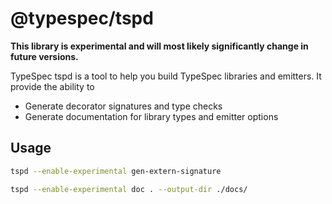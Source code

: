 # @typespec/tspd

**This library is experimental and will most likely significantly change in future versions.**

TypeSpec tspd is a tool to help you build TypeSpec libraries and emitters. It provide the ability to

- Generate decorator signatures and type checks
- Generate documentation for library types and emitter options

## Usage

```bash
tspd --enable-experimental gen-extern-signature
```

```bash
tspd --enable-experimental doc . --output-dir ./docs/
```
